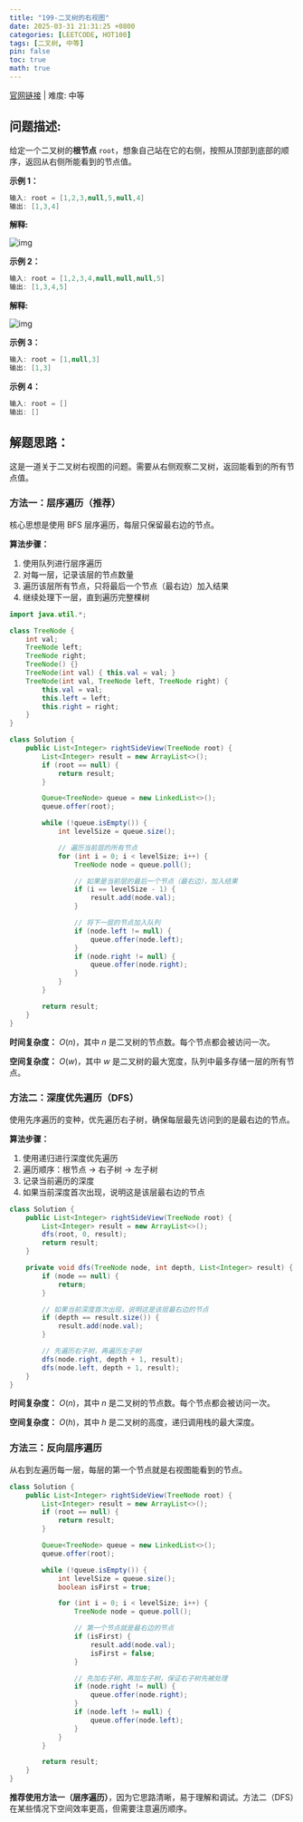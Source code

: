 ```yaml
---
title: "199-二叉树的右视图"
date: 2025-03-31 21:31:25 +0800
categories: [LEETCODE, HOT100]
tags: [二叉树, 中等]
pin: false
toc: true
math: true
---
```


[官网链接](https://leetcode.cn/problems/binary-tree-right-side-view/) \| 难度: 中等

## 问题描述:

给定一个二叉树的**根节点** `root`，想象自己站在它的右侧，按照从顶部到底部的顺序，返回从右侧所能看到的节点值。

**示例 1：**

```java
输入: root = [1,2,3,null,5,null,4]
输出: [1,3,4]
```

**解释:**

![img](../assets/img/posts/leetcode/p119_0.png)

**示例 2：**

```java
输入: root = [1,2,3,4,null,null,null,5]
输出: [1,3,4,5]
```

**解释:**

![img](../assets/img/posts/leetcode/p119_1.png)

**示例 3：**

```java
输入: root = [1,null,3]
输出: [1,3]
```

**示例 4：**

```java
输入: root = []
输出: []
```

## 解题思路：

这是一道关于二叉树右视图的问题。需要从右侧观察二叉树，返回能看到的所有节点值。

### 方法一：层序遍历（推荐）

核心思想是使用 BFS 层序遍历，每层只保留最右边的节点。

**算法步骤：**

1. 使用队列进行层序遍历
2. 对每一层，记录该层的节点数量
3. 遍历该层所有节点，只将最后一个节点（最右边）加入结果
4. 继续处理下一层，直到遍历完整棵树

```java
import java.util.*;

class TreeNode {
    int val;
    TreeNode left;
    TreeNode right;
    TreeNode() {}
    TreeNode(int val) { this.val = val; }
    TreeNode(int val, TreeNode left, TreeNode right) {
        this.val = val;
        this.left = left;
        this.right = right;
    }
}

class Solution {
    public List<Integer> rightSideView(TreeNode root) {
        List<Integer> result = new ArrayList<>();
        if (root == null) {
            return result;
        }

        Queue<TreeNode> queue = new LinkedList<>();
        queue.offer(root);

        while (!queue.isEmpty()) {
            int levelSize = queue.size();

            // 遍历当前层的所有节点
            for (int i = 0; i < levelSize; i++) {
                TreeNode node = queue.poll();

                // 如果是当前层的最后一个节点（最右边），加入结果
                if (i == levelSize - 1) {
                    result.add(node.val);
                }

                // 将下一层的节点加入队列
                if (node.left != null) {
                    queue.offer(node.left);
                }
                if (node.right != null) {
                    queue.offer(node.right);
                }
            }
        }

        return result;
    }
}
```

**时间复杂度：** $O(n)$，其中 $n$ 是二叉树的节点数。每个节点都会被访问一次。

**空间复杂度：** $O(w)$，其中 $w$ 是二叉树的最大宽度，队列中最多存储一层的所有节点。

### 方法二：深度优先遍历（DFS）

使用先序遍历的变种，优先遍历右子树，确保每层最先访问到的是最右边的节点。

**算法步骤：**

1. 使用递归进行深度优先遍历
2. 遍历顺序：根节点 → 右子树 → 左子树
3. 记录当前遍历的深度
4. 如果当前深度首次出现，说明这是该层最右边的节点

```java
class Solution {
    public List<Integer> rightSideView(TreeNode root) {
        List<Integer> result = new ArrayList<>();
        dfs(root, 0, result);
        return result;
    }

    private void dfs(TreeNode node, int depth, List<Integer> result) {
        if (node == null) {
            return;
        }

        // 如果当前深度首次出现，说明这是该层最右边的节点
        if (depth == result.size()) {
            result.add(node.val);
        }

        // 先遍历右子树，再遍历左子树
        dfs(node.right, depth + 1, result);
        dfs(node.left, depth + 1, result);
    }
}
```

**时间复杂度：** $O(n)$，其中 $n$ 是二叉树的节点数。每个节点都会被访问一次。

**空间复杂度：** $O(h)$，其中 $h$ 是二叉树的高度，递归调用栈的最大深度。

### 方法三：反向层序遍历

从右到左遍历每一层，每层的第一个节点就是右视图能看到的节点。

```java
class Solution {
    public List<Integer> rightSideView(TreeNode root) {
        List<Integer> result = new ArrayList<>();
        if (root == null) {
            return result;
        }

        Queue<TreeNode> queue = new LinkedList<>();
        queue.offer(root);

        while (!queue.isEmpty()) {
            int levelSize = queue.size();
            boolean isFirst = true;

            for (int i = 0; i < levelSize; i++) {
                TreeNode node = queue.poll();

                // 第一个节点就是最右边的节点
                if (isFirst) {
                    result.add(node.val);
                    isFirst = false;
                }

                // 先加右子树，再加左子树，保证右子树先被处理
                if (node.right != null) {
                    queue.offer(node.right);
                }
                if (node.left != null) {
                    queue.offer(node.left);
                }
            }
        }

        return result;
    }
}
```

**推荐使用方法一（层序遍历）**，因为它思路清晰，易于理解和调试。方法二（DFS）在某些情况下空间效率更高，但需要注意遍历顺序。

